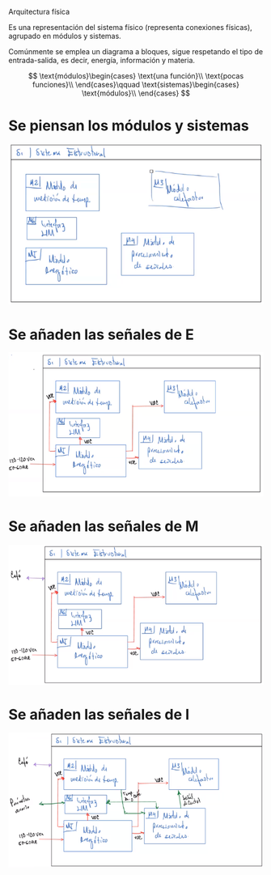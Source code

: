 Arquitectura física

Es una representación del sistema físico (representa conexiones físicas), agrupado en módulos y sistemas.

Comúnmente se emplea un diagrama a bloques, sigue respetando el tipo de entrada-salida, es decir, energía, información y materia.

$$
\text{módulos}\begin{cases}
\text{una función}\\
\text{pocas funciones}\\
\end{cases}\qquad \text{sistemas}\begin{cases}
\text{módulos}\\
\end{cases}
$$


# Se piensan los módulos y sistemas
![46f26b85f86af6d531018ee4922ebd8c.png](../../img/7f8c808a36f14a6fba18865cdabfb36f.png)
# Se añaden las señales de E
![af5b39d1d1588f0cded1bfb1db77f10c.png](../../img/a2f0a196ce5240c88cf2a6d9f58f5ae7.png)
# Se añaden las señales de M
![e2aa4210529ea24d88d2c0c1defd5296.png](../../img/8848f44fbe5142df9b12bfef277bee4f.png)
# Se añaden las señales de I
![b8be531d34da6ef4adf3a8d7048e295c.png](../../img/81995aabb8554c1b89a3b54e0da9ae21.png)